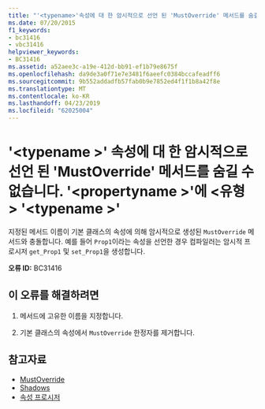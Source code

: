 ```yaml
---
title: "'<typename>'속성에 대 한 암시적으로 선언 된 'MustOverride' 메서드를 숨길 수 없습니다.'<propertyname>'에 <type> '<typename>'"
ms.date: 07/20/2015
f1_keywords:
- bc31416
- vbc31416
helpviewer_keywords:
- BC31416
ms.assetid: a52aee3c-a19e-412d-bb91-ef1b79e8675f
ms.openlocfilehash: da9de3a0f71e7e3481f6aeefc0384bccafeadff6
ms.sourcegitcommit: 9b552addadfb57fab0b9e7852ed4f1f1b8a42f8e
ms.translationtype: MT
ms.contentlocale: ko-KR
ms.lasthandoff: 04/23/2019
ms.locfileid: "62025004"
---
```

# <a name="typename-cannot-shadow-a-mustoverride-method-implicitly-declared-for-property-propertyname-in-type-typename"></a>'\<typename >' 속성에 대 한 암시적으로 선언 된 'MustOverride' 메서드를 숨길 수 없습니다. '\<propertyname >'에 \<유형 > '\<typename >'
지정된 메서드 이름이 기본 클래스의 속성에 의해 암시적으로 생성된 `MustOverride` 메서드와 충돌합니다. 예를 들어 `Prop1`이라는 속성을 선언한 경우 컴파일러는 암시적 프로시저 `get_Prop1` 및 `set_Prop1`을 생성합니다.  
  
 **오류 ID:** BC31416  
  
## <a name="to-correct-this-error"></a>이 오류를 해결하려면  
  
1. 메서드에 고유한 이름을 지정합니다.  
  
2. 기본 클래스의 속성에서 `MustOverride` 한정자를 제거합니다.  
  
## <a name="see-also"></a>참고자료

- [MustOverride](../../visual-basic/language-reference/modifiers/mustoverride.md)
- [Shadows](../../visual-basic/language-reference/modifiers/shadows.md)
- [속성 프로시저](../../visual-basic/programming-guide/language-features/procedures/property-procedures.md)
